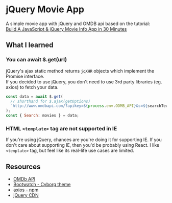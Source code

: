 # jQuery Movie App

A simple movie app with jQuery and OMDB api based on the tutorial:<br/>
[Build A JavaScript & jQuery Movie Info App in 30 Minutes](https://youtu.be/YsPqjYGauns)

## What I learned

### You can await $.get(url)

jQuery's ajax static method returns `jqXHR` objects which implement the Promise interface.  
If you decided to use jQuery, you don't need to use 3rd party libraries (eg. axios) to fetch your data.

```js
const data = await $.get(
  // shorthand for $.ajax(getOptions)
  `http://www.omdbapi.com/?apikey=${process.env.ODMB_API}&s=${searchText}`
);
const { Search: movies } = data;
```

### HTML `<template>` tag are not supported in IE

If you're using jQuery, chances are you're doing it for supporting IE.
If you don't care about supporting IE, then you'd be probably using React.
I like `<template>` tag, but feel like its real-life use cases are limited.

## Resources

- [OMDb API](http://www.omdbapi.com/)
- [Bootwatch - Cyborg theme](https://bootswatch.com/cyborg/)
- [axios - npm](https://www.npmjs.com/package/axios)
- [jQuery CDN](https://code.jquery.com/)
